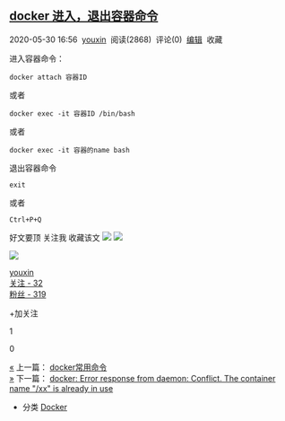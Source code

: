 [docker 进入，退出容器命令](https://www.cnblogs.com/youxin/p/12993637.html)
------------------------------------------------------------------

2020-05-30 16:56  [youxin](https://www.cnblogs.com/youxin/)  阅读(2868)  评论(0)  [编辑](https://i.cnblogs.com/EditPosts.aspx?postid=12993637)  收藏

进入容器命令：

    docker attach 容器ID

或者

    docker exec -it 容器ID /bin/bash 

或者

    docker exec -it 容器的name bash

退出容器命令

    exit

或者

    Ctrl+P+Q

好文要顶 关注我 收藏该文 ![](https://common.cnblogs.com/images/icon_weibo_24.png) ![](https://common.cnblogs.com/images/wechat.png)

[![](https://pic.cnblogs.com/face/sample_face.gif)](https://home.cnblogs.com/u/youxin/)

[youxin](https://home.cnblogs.com/u/youxin/)  
[关注 - 32](https://home.cnblogs.com/u/youxin/followees/)  
[粉丝 - 319](https://home.cnblogs.com/u/youxin/followers/)

+加关注

1

0

[«](https://www.cnblogs.com/youxin/p/12993431.html) 上一篇： [docker常用命令](https://www.cnblogs.com/youxin/p/12993431.html "发布于 2020-05-30 16:33")  
[»](https://www.cnblogs.com/youxin/p/12993816.html) 下一篇： [docker: Error response from daemon: Conflict. The container name "/xx" is already in use](https://www.cnblogs.com/youxin/p/12993816.html "发布于 2020-05-30 17:30")

*   分类 [Docker](https://www.cnblogs.com/youxin/category/1777016.html)